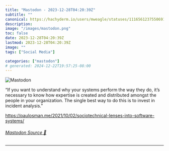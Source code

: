```yaml
---
title: "Mastodon - 2023-12-28T04:20:39Z"
subtitle: ""
canonical: https://hachyderm.io/users/mweagle/statuses/111656123755069170
description:
image: "/images/mastodon.png"
toc: false
date: 2023-12-28T04:20:39Z
lastmod: 2023-12-28T04:20:39Z
image: ""
tags: ["Social Media"]

categories: ["mastodon"]
# generated: 2024-12-22T19:57:25-08:00
---
```

![Mastodon](/images/mastodon.png)

<p>“If you want to understand why your systems perform the way they do, it’s necessary to know how expertise is created and distributed amongst the people in your organization. The single best way to do this is to invest in incident analysis.”</p><p><a href="https://paulosman.me/2021/10/02/sociotechnical-lenses-into-software-systems/" target="_blank" rel="nofollow noopener noreferrer" translate="no"><span class="invisible">https://</span><span class="ellipsis">paulosman.me/2021/10/02/sociot</span><span class="invisible">echnical-lenses-into-software-systems/</span></a></p>


###### [Mastodon Source 🐘](https://hachyderm.io/@mweagle/111656123755069170)

___
